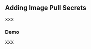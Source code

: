 ## Adding Image Pull Secrets

<i class="fa-duotone fa-id-card fa-4x"></i> <!-- .element: style="float: right;" -->

XXX

### Demo [<i class="fa fa-comment-code"></i>](https://github.com/nicholasdille/container-slides/blob/master/120_kubernetes/kyverno/mutation_imagepullsecrets.demo "mutation_imagepullsecrets.demo")

XXX